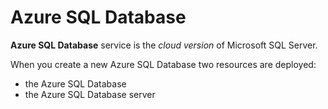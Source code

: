 # Azure SQL Database

**Azure SQL Database** service is the *cloud version* of Microsoft SQL Server.

When you create a new Azure SQL Database two resources are deployed:
- the Azure SQL Database
- the Azure SQL Database server